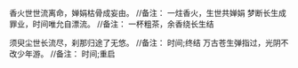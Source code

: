 
香火世世流离命，婵娟枯骨成妄由。    //备注： 一炷香火，生世共婵娟
梦断长生成罪业，时间唯允自漂流。    //备注： 一杯粗茶，余香绕长生结

须臾尘世长流尽，刹那归途了无悠。    //备注： 时间;终结
万古苍生弹指过，光阴不改少年游。    //备注： 时间;重启



